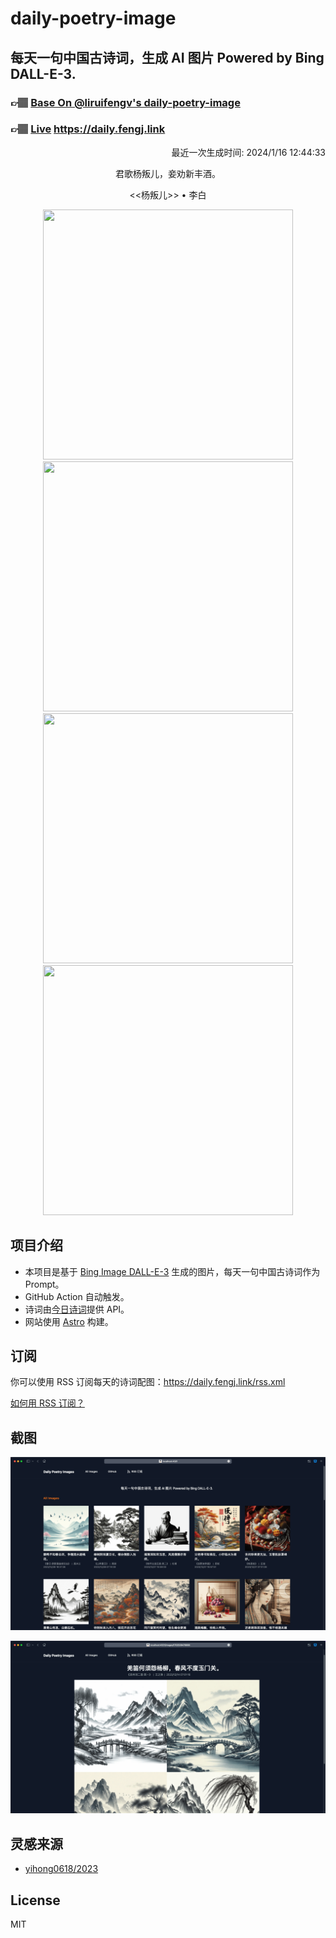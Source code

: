 
# daily-poetry-image

## 每天一句中国古诗词，生成 AI 图片 Powered by Bing DALL-E-3.

### 👉🏽 [Base On @liruifengv's daily-poetry-image](https://github.com/liruifengv/daily-poetry-image)

### 👉🏽 [Live](https://daily.fengj.link) https://daily.fengj.link

<p align="right">
  最近一次生成时间: 2024/1/16 12:44:33
</p>
<p align="center">
君歌杨叛儿，妾劝新丰酒。
</p>
<p align="center">
<<杨叛儿>> • 李白
</p>
<p align="center">
<img src="https://tse1.mm.bing.net/th/id/OIG.fFmi568i2fbhpruL_FRm" height="400" width="400" />
<img src="https://tse4.mm.bing.net/th/id/OIG.DuQbd_.HgvS.q9IejkK9" height="400" width="400" />
<img src="https://tse3.mm.bing.net/th/id/OIG.1yfbFJ.XfgWxPM1WtVFz" height="400" width="400" />
<img src="https://tse3.mm.bing.net/th/id/OIG.8BvfIi0N2NRnsrBHUIlz" height="400" width="400" />
</p>

## 项目介绍

-   本项目是基于 [Bing Image DALL-E-3](https://www.bing.com/images/create) 生成的图片，每天一句中国古诗词作为 Prompt。
-   GitHub Action 自动触发。
-   诗词由[今日诗词](https://www.jinrishici.com/)提供 API。
-   网站使用 [Astro](https://astro.build) 构建。

## 订阅

你可以使用 RSS 订阅每天的诗词配图：https://daily.fengj.link/rss.xml

[如何用 RSS 订阅？](https://zhuanlan.zhihu.com/p/55026716)

## 截图

![图片列表](./screenshots/Snipaste_2023-12-28_21-00-26.png)

![图片详情](./screenshots/Snipaste_2023-12-28_21-00-53.png)

## 灵感来源

-   [yihong0618/2023](https://github.com/yihong0618/2023)

## License

MIT
